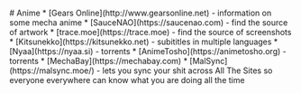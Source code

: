 
<br>
# Anime
* [Gears Online](http://www.gearsonline.net) - information on some mecha anime
* [SauceNAO](https://saucenao.com) - find the source of artwork
* [trace.moe](https://trace.moe) - find the source of screenshots
* [Kitsunekko](https://kitsunekko.net) - subititles in multiple languages
* [Nyaa](https://nyaa.si) - torrents
* [AnimeTosho](https://animetosho.org) - torrents
* [MechaBay](https://mechabay.com)
* [MalSync](https://malsync.moe/) - lets you sync your shit across All The Sites so everyone everywhere can know what you are doing all the time

<!---
{{%expand "Web Extensions:" %}}
write about deepl extension
ublock,
popupoff
privacybadger
canvasblocker
bitwarden
noscript
ghostery
dearrow
basically any of these
![image](https://github.com/eriritarded/eriritarded.github.io/assets/155283554/3494b9d7-4169-4f38-876a-93befd98d74e)
//i totally didnt know u could just paste copied images and then it would like get uploaded thats crazy//
{{% /expand%}}

-->


